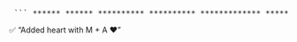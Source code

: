 <pre> ``` ****** ****** ********** ********** ************* ************* ***************************** ***************************** ***************************** *************************** *********************** ******************* *************** *********** ******* *** * M + A ``` </pre>
✅ “Added heart with M + A ❤️” 
